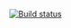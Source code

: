 [![Build status](https://ci.appveyor.com/api/projects/status/rndvi33gqxpeg19m?svg=true)](https://ci.appveyor.com/project/shalom69/patterns)
